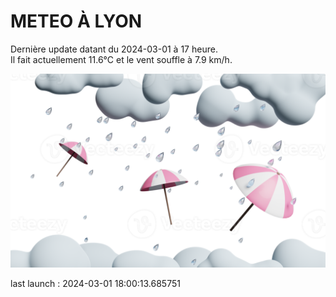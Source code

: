 # METEO À LYON

Dernière update datant du 2024-03-01 à 17 heure.  
Il fait actuellement 11.6°C et le vent souffle à 7.9 km/h.      

![](./.github/rain.png)

last launch : 2024-03-01 18:00:13.685751
